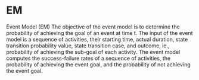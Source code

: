 # EM
Event Model (EM)
The objective of the event model is to determine the probability of achieving the goal of an event at time t. The input of the event model is a sequence of activities, their starting time, actual duration, state transition probability value, state transition case, and outcome, ie., probability of achieving the sub-goal of each activity. The event model computes the success-failure rates of a sequence of activities, the probability of achieving the event goal, and the probability of not achieving the event goal.
